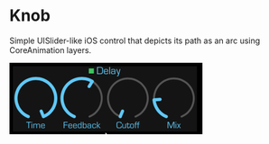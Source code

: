# Knob

Simple UISlider-like iOS control that depicts its path as an arc using CoreAnimation layers.

![](example.png)

